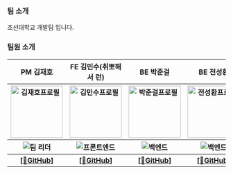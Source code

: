 
<div>
    <h3>팀 소개</h3>
    <p>조선대학교 개발팀 입니다.</p>
    <h3>팀원 소개</h3>
    <table>
        <tr>
            <th>PM 김재호</th>
            <th>FE 김민수(취뽀해서 런)</th>
            <th>BE 박준걸</th>
            <th>BE 전성환</th>
            <th>FE 안재빈</th>
        </th>
        <tr>
            <th><img width="120" height="120" alt="김재호프로필" src="https://avatars.githubusercontent.com/u/153428925?v=4"></th>
            <th><img width="120" height="120" alt="김민수프로필" src="https://avatars.githubusercontent.com/u/129649787?v=4"></th>
            <th><img width="120" height="120" alt="박준걸프로필" src="https://avatars.githubusercontent.com/u/116718062?v=4"></th>
            <th><img width="120" height="120" alt="전성환프로필" src="https://avatars.githubusercontent.com/u/79620128?v=4"></th>
            <th><img width="120" height="120" alt="안재빈프로필" src="https://avatars.githubusercontent.com/u/144379971?v=4"></th>
        </th>
        <tr>
            <th><img alt="팀 리더" src="https://img.shields.io/badge/Team%20Leader-red"></th>
            <th><img alt="프론트엔드" src="https://img.shields.io/badge/FrontEnd-yellow"></th>
            <th><img alt="백엔드" src="https://img.shields.io/badge/BackEnd-brightgreen"></th>
            <th><img alt="백엔드" src="https://img.shields.io/badge/BackEnd-brightgreen"></th>
            <th ><img alt="프론트엔드" src="https://img.shields.io/badge/FrontEnd-yellow"></th>
        </th>
        <tr>
            <th><a href="https://github.com/scorve12">[🔗GitHub]</a></th>
            <th><a href="https://github.com/computerkingminsu">[🔗GitHub]</a></th>
            <th><a href="https://github.com/jxxn92">[🔗GitHub]</a></th>
            <th><a href="https://github.com/areono">[🔗GitHub]</a></th>
            <th><a href="https://github.com/CendreBin">[🔗GitHub]</a></th>
        </tr>
    </table>
</div>

